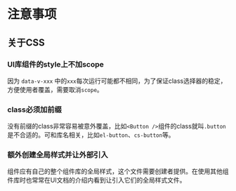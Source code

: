 # 注意事项

## 关于CSS

### UI库组件的style上不加scope

因为 `data-v-xxx` 中的`xxx`每次运行可能都不相同，为了保证class选择器的稳定，方便使用者覆盖，需要取消`scope`。

### class必须加前缀

没有前缀的class非常容易被意外覆盖，比如`<Button />`组件的class就叫`.button`是不合适的。可和库名相关，比如`el-button`、`cs-button`等。

### 额外创建全局样式并让外部引入

组件应有自己的整个组件库的全局样式，这个文件需要创建者提供。在使用其他组件库时也常常在UI文档的介绍内看到让引入它们的全局样式文件。
